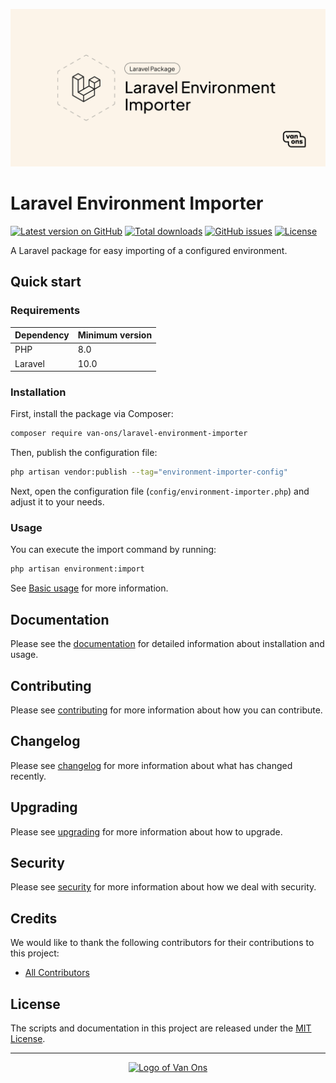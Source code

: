 <p align="center"><img src="art/social-card.png" alt="Social card of Laravel Environment Importer"></p>

# Laravel Environment Importer

[![Latest version on GitHub](https://img.shields.io/github/release/VanOns/laravel-environment-importer.svg?style=flat-square)](https://github.com/VanOns/laravel-environment-importer/releases)
[![Total downloads](https://img.shields.io/packagist/dt/van-ons/laravel-environment-importer.svg?style=flat-square)](https://packagist.org/packages/van-ons/laravel-environment-importer)
[![GitHub issues](https://img.shields.io/github/issues/VanOns/laravel-environment-importer?style=flat-square)](https://github.com/VanOns/laravel-environment-importer/issues)
[![License](https://img.shields.io/github/license/VanOns/laravel-environment-importer?style=flat-square)](https://github.com/VanOns/laravel-environment-importer/blob/main/LICENSE.md)

A Laravel package for easy importing of a configured environment.

## Quick start

### Requirements

| Dependency | Minimum version |
|------------|-----------------|
| PHP        | 8.0             |
| Laravel    | 10.0            |

### Installation

First, install the package via Composer:

```bash
composer require van-ons/laravel-environment-importer
```

Then, publish the configuration file:

```bash
php artisan vendor:publish --tag="environment-importer-config"
```

Next, open the configuration file (`config/environment-importer.php`) and adjust it to your needs.

### Usage

You can execute the import command by running:

```bash
php artisan environment:import
````

See [Basic usage](docs/basic-usage.md) for more information.

## Documentation

Please see the [documentation] for detailed information about installation and usage.

## Contributing

Please see [contributing] for more information about how you can contribute.

## Changelog

Please see [changelog] for more information about what has changed recently.

## Upgrading

Please see [upgrading] for more information about how to upgrade.

## Security

Please see [security] for more information about how we deal with security.

## Credits

We would like to thank the following contributors for their contributions to this project:

- [All Contributors][all-contributors]

## License

The scripts and documentation in this project are released under the [MIT License][license].

---

<p align="center"><a href="https://van-ons.nl/" target="_blank"><img src="https://opensource.van-ons.nl/files/cow.png" width="50" alt="Logo of Van Ons"></a></p>

[documentation]: docs/README.md
[contributing]: CONTRIBUTING.md
[changelog]: CHANGELOG.md
[upgrading]: UPGRADING.md
[security]: SECURITY.md
[email]: mailto:opensource@van-ons.nl
[all-contributors]: ../../contributors
[license]: LICENSE.md
